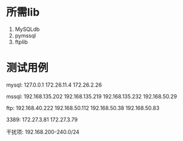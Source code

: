 # 所需lib
1. MySQLdb
2. pymssql
3. ftplib


# 测试用例
mysql:
127.0.0.1
172.26.11.4
172.26.2.26

mssql:
192.168.135.202
192.168.135.219
192.168.135.232
192.168.50.29

ftp:
192.168.40.222
192.168.50.112
192.168.50.38
192.168.50.83

3389:
172.27.3.81
172.27.3.79

干扰项:
192.168.200-240.0/24
